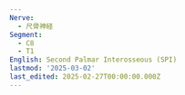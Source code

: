 ```yaml
---
Nerve:
  - 尺骨神経
Segment:
  - C8
  - T1
English: Second Palmar Interosseous (SPI)
lastmod: '2025-03-02'
last_edited: 2025-02-27T00:00:00.000Z
---
```



